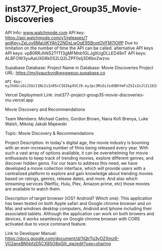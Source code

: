 # inst377_Project_Group35_Movie-Discoveries

API Info: www.watchmode.com
API key: https://api.watchmode.com/v1/releases/?apiKey=ZeLov6MaUiKYAh22NDsLwOqE9SBcptOVFM7lOlfP
    Due to limitation on the number of time the API can be called. alternative API keys
        API keys: vpB0RRJhNS2TfTf3gMFMnb1GLJgItUgDLLED49nT
        API keys: ALBFOW3yuAaUXG6k0S2LQ2LZPF0sIj3D6bo2wzvo


Supabase Database:
    Project Name in Database: Movie Discoveries
    Project URL: https://mcljyaucbvrdkwsgwpuo.supabase.co

    API Key: eyJhbGciOiJIUzI1NiIsInR5cCI6IkpXVCJ9.eyJpc3MiOiJzdXBhYmFzZSIsInJlZiI6Im1jbGp5YXVjYnZyZGt3c2d3cHVvIiwicm9sZSI6ImFub24iLCJpYXQiOjE3MTU4OTg2MzYsImV4cCI6MjAzMTQ3NDYzNn0.Nz6l90Pd_AQm7E_LeaS7uPtR3FHpoFESGiWdRFQsmtw

Vercel Deployment Link:
    inst377-project-group35-movie-discoveries-mu.vercel.app





Movie Discovery and Recommendations

Team Members: Michael Castro, Gordon Brown, Nana Kofi Brenya, Luke Walsh, Mikolaj Jakub Majewski

Topic: Movie Discovery & Recommendations

Project Description:
    In today's digital age, the movie industry is booming with an ever-increasing number of films being released every year. With such a vast array of options available, it can be overwhelming for movie enthusiasts to keep track of trending movies, explore different genres, and discover hidden gems. For our team to address this need, we have developed a movie collection interface, which will provide users with a centralized platform to explore and gain knowledge about trending movies based on ratings, genres, release dates, and more. And also which streaming services (Netflix, Hulu, Plex, Amazon prime, etc) those movies are available to watch them.

Description of target browser (iOS? Android? Which one): 
    This application has been tested on both Apple safari and Google chrome browser and on Mac and windows desktop computers, Android and Iphone including their associated tablets. Although the application can work on both browers and devices, it works seamlessly on Google chrome browser with CORS activated due to voice command feature.

Link to Developer Manual: https://docs.google.com/document/d/1iQtrTg3yOZXmz6-VG2anxBNhbfzD5CX85O8qGllj_qw/edit?usp=sharing
